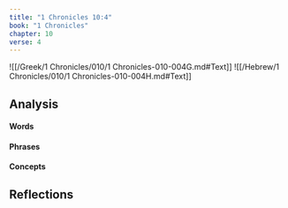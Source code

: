 ```yaml
---
title: "1 Chronicles 10:4"
book: "1 Chronicles"
chapter: 10
verse: 4
---
```

![[/Greek/1 Chronicles/010/1 Chronicles-010-004G.md#Text]]
![[/Hebrew/1 Chronicles/010/1 Chronicles-010-004H.md#Text]]

## Analysis

#### Words

#### Phrases

#### Concepts

## Reflections
